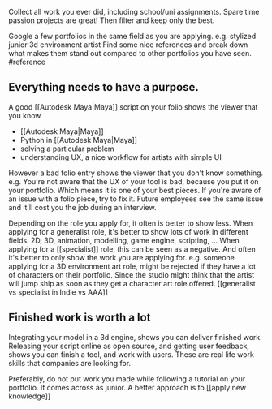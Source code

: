 Collect all work you ever did, including school/uni assignments.
Spare time passion projects are great!
Then filter and keep only the best.

Google a few portfolios in the same field as you are applying.
e.g. stylized junior 3d environment artist
Find some nice references and break down what makes them stand out compared to other portfolios you have seen.
#reference
   
## Everything needs to have a purpose.
A good [[Autodesk Maya|Maya]] script on your folio shows the viewer that you know 
- [[Autodesk Maya|Maya]]
- Python in [[Autodesk Maya|Maya]]
- solving a particular problem
- understanding UX, a nice workflow for artists with simple UI

However a bad folio entry shows the viewer that you don't know something.
	e.g. You're not aware that the UX of your tool is bad, because you put it on your portfolio. Which means it is one of your best pieces.
If you're aware of an issue with a folio piece, try to fix it.
Future employees see the same issue and it'll cost you the job during an interview.

Depending on the role you apply for, it often is better to show less.
When applying for a generalist role, it's better to show lots of work in different fields. 2D, 3D, animation, modelling, game engine, scripting, ...
When applying for a [[specialist]] role, this can be seen as a negative. And often it's better to only show the work you are applying for.
e.g. someone applying for a 3D environment art role, might be rejected if they have a lot of characters on their portfolio. Since the studio might think that the artist will jump ship as soon as they get a character art role offered.
[[generalist vs specialist in Indie vs AAA]]

## Finished work is worth a lot
Integrating your model in a 3d engine, shows you can deliver finished work.
Releasing your script online as open source, and getting user feedback, shows you can finish a tool, and work with users.
These are real life work skills that companies are looking for.

Preferably, do not put work you made while following a tutorial on your portfolio. It comes across as junior. A better approach is to [[apply new knowledge]]